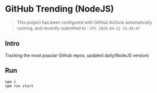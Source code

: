 # GitHub Trending (NodeJS)

> This project has been configured with GitHub Actions automatically running, and recently submitted to：`UTC 2024-04-12 15:49:07`

## Intro

Tracking the most popular Github repos, updated daily(NodeJS version)

## Run

```bash
npm i
npm run start
```
